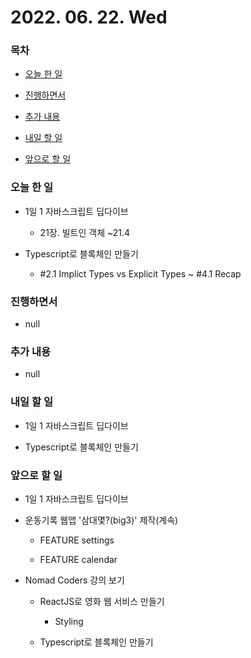 # 2022. 06. 22. Wed

### 목차

- [오늘 한 일](#오늘-한-일)

- [진행하면서](#진행하면서)

- [추가 내용](#추가-내용)

- [내일 할 일](#내일-할-일)

- [앞으로 할 일](#앞으로-할-일)

### 오늘 한 일

- 1일 1 자바스크립트 딥다이브

  - 21장. 빌트인 객체 ~21.4

- Typescript로 블록체인 만들기

  - #2.1 Implict Types vs Explicit Types ~ #4.1 Recap

### 진행하면서

- null

### 추가 내용

- null

### 내일 할 일

- 1일 1 자바스크립트 딥다이브

- Typescript로 블록체인 만들기

### 앞으로 할 일

- 1일 1 자바스크립트 딥다이브

- 운동기록 웹앱 '삼대몇?(big3)' 제작(계속)

  - FEATURE settings

  - FEATURE calendar

- Nomad Coders 강의 보기

  - ReactJS로 영화 웹 서비스 만들기

    - Styling

  - Typescript로 블록체인 만들기

<br><br>
